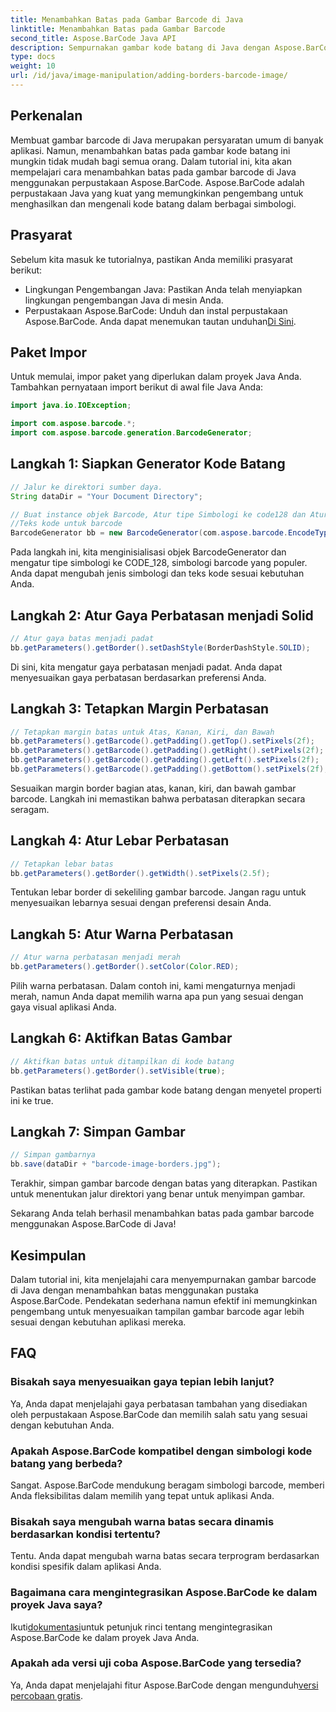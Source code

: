 ```yaml
---
title: Menambahkan Batas pada Gambar Barcode di Java
linktitle: Menambahkan Batas pada Gambar Barcode
second_title: Aspose.BarCode Java API
description: Sempurnakan gambar kode batang di Java dengan Aspose.BarCode dengan menambahkan batas yang dapat disesuaikan. Ikuti panduan langkah demi langkah ini untuk mendapatkan solusi barcode yang menarik secara visual.
type: docs
weight: 10
url: /id/java/image-manipulation/adding-borders-barcode-image/
---
```


## Perkenalan

Membuat gambar barcode di Java merupakan persyaratan umum di banyak aplikasi. Namun, menambahkan batas pada gambar kode batang ini mungkin tidak mudah bagi semua orang. Dalam tutorial ini, kita akan mempelajari cara menambahkan batas pada gambar barcode di Java menggunakan perpustakaan Aspose.BarCode. Aspose.BarCode adalah perpustakaan Java yang kuat yang memungkinkan pengembang untuk menghasilkan dan mengenali kode batang dalam berbagai simbologi.

## Prasyarat

Sebelum kita masuk ke tutorialnya, pastikan Anda memiliki prasyarat berikut:

- Lingkungan Pengembangan Java: Pastikan Anda telah menyiapkan lingkungan pengembangan Java di mesin Anda.
- Perpustakaan Aspose.BarCode: Unduh dan instal perpustakaan Aspose.BarCode. Anda dapat menemukan tautan unduhan[Di Sini](https://releases.aspose.com/barcode/java/).

## Paket Impor

Untuk memulai, impor paket yang diperlukan dalam proyek Java Anda. Tambahkan pernyataan import berikut di awal file Java Anda:

```java
import java.io.IOException;

import com.aspose.barcode.*;
import com.aspose.barcode.generation.BarcodeGenerator;
```

## Langkah 1: Siapkan Generator Kode Batang

```java
// Jalur ke direktori sumber daya.
String dataDir = "Your Document Directory";

// Buat instance objek Barcode, Atur tipe Simbologi ke code128 dan Atur
//Teks kode untuk barcode
BarcodeGenerator bb = new BarcodeGenerator(com.aspose.barcode.EncodeTypes.CODE_128, "1234567");
```

Pada langkah ini, kita menginisialisasi objek BarcodeGenerator dan mengatur tipe simbologi ke CODE_128, simbologi barcode yang populer. Anda dapat mengubah jenis simbologi dan teks kode sesuai kebutuhan Anda.

## Langkah 2: Atur Gaya Perbatasan menjadi Solid

```java
// Atur gaya batas menjadi padat
bb.getParameters().getBorder().setDashStyle(BorderDashStyle.SOLID);
```

Di sini, kita mengatur gaya perbatasan menjadi padat. Anda dapat menyesuaikan gaya perbatasan berdasarkan preferensi Anda.

## Langkah 3: Tetapkan Margin Perbatasan

```java
// Tetapkan margin batas untuk Atas, Kanan, Kiri, dan Bawah
bb.getParameters().getBarcode().getPadding().getTop().setPixels(2f);
bb.getParameters().getBarcode().getPadding().getRight().setPixels(2f);
bb.getParameters().getBarcode().getPadding().getLeft().setPixels(2f);
bb.getParameters().getBarcode().getPadding().getBottom().setPixels(2f);
```

Sesuaikan margin border bagian atas, kanan, kiri, dan bawah gambar barcode. Langkah ini memastikan bahwa perbatasan diterapkan secara seragam.

## Langkah 4: Atur Lebar Perbatasan

```java
// Tetapkan lebar batas
bb.getParameters().getBorder().getWidth().setPixels(2.5f);
```

Tentukan lebar border di sekeliling gambar barcode. Jangan ragu untuk menyesuaikan lebarnya sesuai dengan preferensi desain Anda.

## Langkah 5: Atur Warna Perbatasan

```java
// Atur warna perbatasan menjadi merah
bb.getParameters().getBorder().setColor(Color.RED);
```

Pilih warna perbatasan. Dalam contoh ini, kami mengaturnya menjadi merah, namun Anda dapat memilih warna apa pun yang sesuai dengan gaya visual aplikasi Anda.

## Langkah 6: Aktifkan Batas Gambar

```java
// Aktifkan batas untuk ditampilkan di kode batang
bb.getParameters().getBorder().setVisible(true);
```

Pastikan batas terlihat pada gambar kode batang dengan menyetel properti ini ke true.

## Langkah 7: Simpan Gambar

```java
// Simpan gambarnya
bb.save(dataDir + "barcode-image-borders.jpg");
```

Terakhir, simpan gambar barcode dengan batas yang diterapkan. Pastikan untuk menentukan jalur direktori yang benar untuk menyimpan gambar.

Sekarang Anda telah berhasil menambahkan batas pada gambar barcode menggunakan Aspose.BarCode di Java!

## Kesimpulan

Dalam tutorial ini, kita menjelajahi cara menyempurnakan gambar barcode di Java dengan menambahkan batas menggunakan pustaka Aspose.BarCode. Pendekatan sederhana namun efektif ini memungkinkan pengembang untuk menyesuaikan tampilan gambar barcode agar lebih sesuai dengan kebutuhan aplikasi mereka.

## FAQ

### Bisakah saya menyesuaikan gaya tepian lebih lanjut?
Ya, Anda dapat menjelajahi gaya perbatasan tambahan yang disediakan oleh perpustakaan Aspose.BarCode dan memilih salah satu yang sesuai dengan kebutuhan Anda.

### Apakah Aspose.BarCode kompatibel dengan simbologi kode batang yang berbeda?
Sangat. Aspose.BarCode mendukung beragam simbologi barcode, memberi Anda fleksibilitas dalam memilih yang tepat untuk aplikasi Anda.

### Bisakah saya mengubah warna batas secara dinamis berdasarkan kondisi tertentu?
Tentu. Anda dapat mengubah warna batas secara terprogram berdasarkan kondisi spesifik dalam aplikasi Anda.

### Bagaimana cara mengintegrasikan Aspose.BarCode ke dalam proyek Java saya?
 Ikuti[dokumentasi](https://reference.aspose.com/barcode/java/)untuk petunjuk rinci tentang mengintegrasikan Aspose.BarCode ke dalam proyek Java Anda.

### Apakah ada versi uji coba Aspose.BarCode yang tersedia?
 Ya, Anda dapat menjelajahi fitur Aspose.BarCode dengan mengunduh[versi percobaan gratis](https://releases.aspose.com/).
